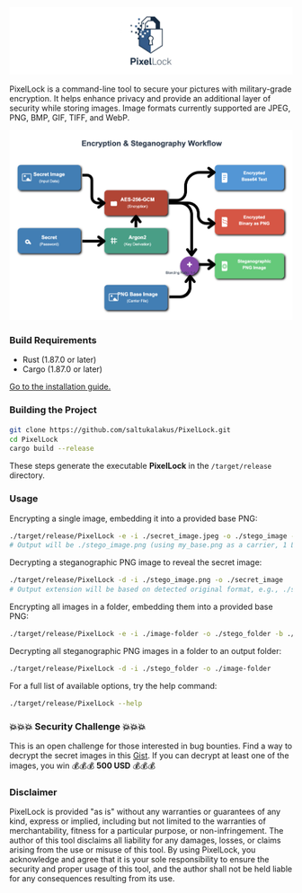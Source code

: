 ![PixelLock](https://github.com/saltukalakus/PixelLock/blob/main/PixelLock.png)

PixelLock is a command-line tool to secure your pictures with military-grade encryption. It helps enhance privacy and provide an additional layer of security while storing images. Image formats currently supported are JPEG, PNG, BMP, GIF, TIFF, and WebP. 

![Flow](https://github.com/saltukalakus/PixelLock/blob/main/Flow.png)

### Build Requirements
- Rust (1.87.0 or later)
- Cargo (1.87.0 or later)

[Go to the installation guide.](https://www.rust-lang.org/learn/get-started)

### Building the Project

   ```bash
   git clone https://github.com/saltukalakus/PixelLock.git
   cd PixelLock
   cargo build --release
   ```

These steps generate the executable **PixelLock** in the `/target/release` directory.

### Usage

Encrypting a single image, embedding it into a provided base PNG:
```bash
./target/release/PixelLock -e -i ./secret_image.jpeg -o ./stego_image -b ./my_base.png
# Output will be ./stego_image.png (using my_base.png as a carrier, 1 LSB)
```

Decrypting a steganographic PNG image to reveal the secret image:
```bash
./target/release/PixelLock -d -i ./stego_image.png -o ./secret_image
# Output extension will be based on detected original format, e.g., ./secret_image.jpeg
```

Encrypting all images in a folder, embedding them into a provided base PNG:
```bash
./target/release/PixelLock -e -i ./image-folder -o ./stego_folder -b ./my_base.png
```

Decrypting all steganographic PNG images in a folder to an output folder:
```bash
./target/release/PixelLock -d -i ./stego_folder -o ./image-folder
```

For a full list of available options, try the help command:

```bash
./target/release/PixelLock --help  
```

### 💥💥💥 Security Challenge 💥💥💥

This is an open challenge for those interested in bug bounties. Find a way to decrypt the secret images in this [Gist](https://gist.github.com/saltukalakus/3ed86910ea2eee6c6e72f8def4c6017c). If you can decrypt at least one of the images, you win 💰💰💰 **500 USD** 💰💰💰

### Disclaimer 

PixelLock is provided "as is" without any warranties or guarantees of any kind, express or implied, including but not limited to the warranties of merchantability, fitness for a particular purpose, or non-infringement. The author of this tool disclaims all liability for any damages, losses, or claims arising from the use or misuse of this tool. By using PixelLock, you acknowledge and agree that it is your sole responsibility to ensure the security and proper usage of this tool, and the author shall not be held liable for any consequences resulting from its use.
